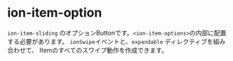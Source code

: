 # ion-item-option

`ion-item-sliding` のオプションButtonです。`<ion-item-options>`の内部に配置する必要があります。
`ionSwipe`イベントと、`expandable` ディレクティブを組み合わせて、
Itemのすべてのスワイプ動作を作成できます。
